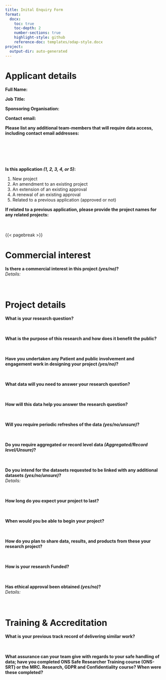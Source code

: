 ```yaml
---
title: Inital Enquiry Form
format:
  docx:
    toc: true
    toc-depth: 2
    number-sections: true
    highlight-style: github
    reference-doc: templates/odap-style.docx
project:
  output-dir: auto-generated
---
```


# Applicant details
**Full Name:**

**Job Title:**

**Sponsoring Organisation:**

**Contact email:**

**Please list any additional team-members that will require data access, including contact email addresses:**
&nbsp;  
&nbsp;  
&nbsp;  
&nbsp;  
&nbsp;  
&nbsp;  

**Is this application _(1, 2, 3, 4, or 5)_:**  
1. New project  
2. An amendment to an existing project  
3. An extension of an existing approval  
4. A renewal of an existing approval  
5. Related to a previous application (approved or not)  
  
**If related to a previous application, please provide the project names for any related projects:**  
&nbsp;  
&nbsp;  

{{< pagebreak >}}
# Commercial interest
**Is there a commercial interest in this project _(yes/no)_?**  
_Details:_  
&nbsp;  
&nbsp;  

# Project details
**What is your research question?**  
&nbsp;  
&nbsp;  

**What is the purpose of this research and how does it benefit the public?**  
&nbsp;  
&nbsp;  

**Have you undertaken any Patient and public involvement and engagement work in designing your project _(yes/no)_?**  
&nbsp;  
&nbsp;  

**What data will you need to answer your research question?**  
&nbsp;  
&nbsp;  

**How will this data help you answer the research question?**  
&nbsp;  
&nbsp;  

**Will you require periodic refreshes of the data _(yes/no/unsure)_?**  
&nbsp;  
&nbsp;  

**Do you require aggregated or record level data _(Aggregated/Record level/Unsure)_?**  
&nbsp;  
&nbsp;  

**Do you intend for the datasets requested to be linked with any additional datasets _(yes/no/unsure)_?**  
_Details:_  
&nbsp;  
&nbsp;  

**How long do you expect your project to last?**  
&nbsp;  
&nbsp;  

**When would you be able to begin your project?**  
&nbsp;  
&nbsp;  

**How do you plan to share data, results, and products from these your research project?**  
&nbsp;  
&nbsp;  

**How is your research Funded?**  
&nbsp;  
&nbsp;  

**Has ethical approval been obtained _(yes/no)_?**  
_Details:_  
&nbsp;  
&nbsp;  

# Training & Accreditation

**What is your previous track record of delivering similar work?**  
&nbsp;  
&nbsp;  

**What assurance can your team give with regards to your safe handling of data; have you completed ONS Safe Researcher Training course (ONS-SRT) or the MRC. Research, GDPR and Confidentiality course? When were these completed?**  
&nbsp;  
&nbsp;  

